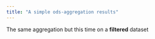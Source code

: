 ```yaml
---
title: "A simple ods-aggregation results"
---
```


The same aggregation but this time on a **filtered** dataset
